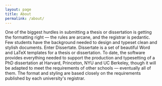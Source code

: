 ```yaml
---
layout: page
title: About
permalink: /about/
---
```


One of the biggest hurdles in submitting a thesis or dissertation is getting the formatting right — the rules are arcane, and the registrar is pedantic. Few students have the background needed to design and typeset clean and stylish documents. Enter Dissertate. Dissertate is a set of beautiful Word and LaTeX templates for a thesis or dissertation. To date, the software provides everything needed to support the production and typesetting of a PhD dissertation at Harvard, Princeton, NYU and UC Berkeley, though it will be adapted to meet the requirements of other schools — eventually all of them. The format and styling are based closely on the requirements published by each university's registrar.

